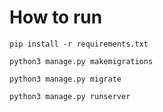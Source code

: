 # How to run

```pip install -r requirements.txt```

```python3 manage.py makemigrations```

```python3 manage.py migrate```

```python3 manage.py runserver```